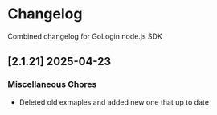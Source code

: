 # Changelog

Combined changelog for GoLogin node.js SDK

## [2.1.21] 2025-04-23


### Miscellaneous Chores

* Deleted old exmaples and added new one that up to date